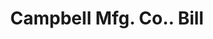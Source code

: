 ---
doi: 10.7916/D89P4CMV
date_other: '1900'
date_other_textual: 1900-1909
form: printed ephemera
genre:
- Invoices
name:
- Campbell Mfg. Co.
object_in_context_url: https://biggert.cul.columbia.edu/items/view/ave_biggert_00351
subject_hierarchical_geographic:
- Boston, Massachusetts, United States
subject_name:
- Campbell Mfg. Co.
title: Campbell Mfg. Co.. Bill
sort_title: Campbell Mfg. Co.. Bill
call_number: ave_biggert_00351
coordinates:
- 42.35805555555556,-71.06361111111111
pid: ave_biggert_00351
identifiers: ave_biggert_00351
thumbnail: https://derivativo-2.library.columbia.edu/iiif/2/ldpd:344202/full/!256,256/0/native.jpg
permalink: /biggert/ave_biggert_00351/
layout: iiif-image-page
---